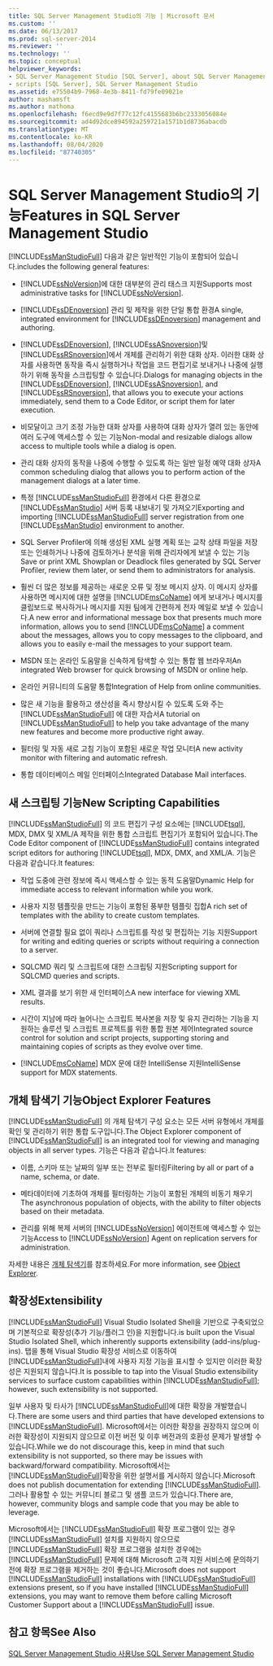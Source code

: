 ```yaml
---
title: SQL Server Management Studio의 기능 | Microsoft 문서
ms.custom: ''
ms.date: 06/13/2017
ms.prod: sql-server-2014
ms.reviewer: ''
ms.technology: ''
ms.topic: conceptual
helpviewer_keywords:
- SQL Server Management Studio [SQL Server], about SQL Server Management Studio
- scripts [SQL Server], SQL Server Management Studio
ms.assetid: e75504b9-7968-4e3b-8411-fd79fe09021e
author: mashamsft
ms.author: mathoma
ms.openlocfilehash: f6ecd9e9d7f77c12fc4155683b6bc2333056084e
ms.sourcegitcommit: ad4d92dce894592a259721a1571b1d8736abacdb
ms.translationtype: MT
ms.contentlocale: ko-KR
ms.lasthandoff: 08/04/2020
ms.locfileid: "87740305"
---
```

# <a name="features-in-sql-server-management-studio"></a><span data-ttu-id="6caf6-102">SQL Server Management Studio의 기능</span><span class="sxs-lookup"><span data-stu-id="6caf6-102">Features in SQL Server Management Studio</span></span>
  [!INCLUDE[ssManStudioFull](../includes/ssmanstudiofull-md.md)] <span data-ttu-id="6caf6-103">다음과 같은 일반적인 기능이 포함되어 있습니다.</span><span class="sxs-lookup"><span data-stu-id="6caf6-103">includes the following general features:</span></span>  
  
-   <span data-ttu-id="6caf6-104">[!INCLUDE[ssNoVersion](../includes/ssnoversion-md.md)]에 대한 대부분의 관리 태스크 지원</span><span class="sxs-lookup"><span data-stu-id="6caf6-104">Supports most administrative tasks for [!INCLUDE[ssNoVersion](../includes/ssnoversion-md.md)].</span></span>  
  
-   <span data-ttu-id="6caf6-105">[!INCLUDE[ssDEnoversion](../includes/ssdenoversion-md.md)] 관리 및 제작을 위한 단일 통합 환경</span><span class="sxs-lookup"><span data-stu-id="6caf6-105">A single, integrated environment for [!INCLUDE[ssDEnoversion](../includes/ssdenoversion-md.md)] management and authoring.</span></span>  
  
-   <span data-ttu-id="6caf6-106">[!INCLUDE[ssDEnoversion](../includes/ssdenoversion-md.md)], [!INCLUDE[ssASnoversion](../includes/ssasnoversion-md.md)]및 [!INCLUDE[ssRSnoversion](../includes/ssrsnoversion-md.md)]에서 개체를 관리하기 위한 대화 상자. 이러한 대화 상자를 사용하면 동작을 즉시 실행하거나 작업을 코드 편집기로 보내거나 나중에 실행하기 위해 동작을 스크립팅할 수 있습니다.</span><span class="sxs-lookup"><span data-stu-id="6caf6-106">Dialogs for managing objects in the [!INCLUDE[ssDEnoversion](../includes/ssdenoversion-md.md)], [!INCLUDE[ssASnoversion](../includes/ssasnoversion-md.md)], and [!INCLUDE[ssRSnoversion](../includes/ssrsnoversion-md.md)], that allows you to execute your actions immediately, send them to a Code Editor, or script them for later execution.</span></span>  
  
-   <span data-ttu-id="6caf6-107">비모달이고 크기 조정 가능한 대화 상자를 사용하여 대화 상자가 열려 있는 동안에 여러 도구에 액세스할 수 있는 기능</span><span class="sxs-lookup"><span data-stu-id="6caf6-107">Non-modal and resizable dialogs allow access to multiple tools while a dialog is open.</span></span>  
  
-   <span data-ttu-id="6caf6-108">관리 대화 상자의 동작을 나중에 수행할 수 있도록 하는 일반 일정 예약 대화 상자</span><span class="sxs-lookup"><span data-stu-id="6caf6-108">A common scheduling dialog that allows you to perform action of the management dialogs at a later time.</span></span>  
  
-   <span data-ttu-id="6caf6-109">특정 [!INCLUDE[ssManStudioFull](../includes/ssmanstudiofull-md.md)] 환경에서 다른 환경으로 [!INCLUDE[ssManStudio](../includes/ssmanstudio-md.md)] 서버 등록 내보내기 및 가져오기</span><span class="sxs-lookup"><span data-stu-id="6caf6-109">Exporting and importing [!INCLUDE[ssManStudioFull](../includes/ssmanstudiofull-md.md)] server registration from one [!INCLUDE[ssManStudio](../includes/ssmanstudio-md.md)] environment to another.</span></span>  
  
-   <span data-ttu-id="6caf6-110">SQL Server Profiler에 의해 생성된 XML 실행 계획 또는 교착 상태 파일을 저장 또는 인쇄하거나 나중에 검토하거나 분석을 위해 관리자에게 보낼 수 있는 기능</span><span class="sxs-lookup"><span data-stu-id="6caf6-110">Save or print XML Showplan or Deadlock files generated by SQL Server Profiler, review them later, or send them to administrators for analysis.</span></span>  
  
-   <span data-ttu-id="6caf6-111">훨씬 더 많은 정보를 제공하는 새로운 오류 및 정보 메시지 상자. 이 메시지 상자를 사용하면 메시지에 대한 설명을 [!INCLUDE[msCoName](../includes/msconame-md.md)] 에게 보내거나 메시지를 클립보드로 복사하거나 메시지를 지원 팀에게 간편하게 전자 메일로 보낼 수 있습니다.</span><span class="sxs-lookup"><span data-stu-id="6caf6-111">A new error and informational message box that presents much more information, allows you to send [!INCLUDE[msCoName](../includes/msconame-md.md)] a comment about the messages, allows you to copy messages to the clipboard, and allows you to easily e-mail the messages to your support team.</span></span>  
  
-   <span data-ttu-id="6caf6-112">MSDN 또는 온라인 도움말을 신속하게 탐색할 수 있는 통합 웹 브라우저</span><span class="sxs-lookup"><span data-stu-id="6caf6-112">An integrated Web browser for quick browsing of MSDN or online help.</span></span>  
  
-   <span data-ttu-id="6caf6-113">온라인 커뮤니티의 도움말 통합</span><span class="sxs-lookup"><span data-stu-id="6caf6-113">Integration of Help from online communities.</span></span>  
  
-   <span data-ttu-id="6caf6-114">많은 새 기능을 활용하고 생산성을 즉시 향상시킬 수 있도록 도와 주는 [!INCLUDE[ssManStudioFull](../includes/ssmanstudiofull-md.md)] 에 대한 자습서</span><span class="sxs-lookup"><span data-stu-id="6caf6-114">A tutorial on [!INCLUDE[ssManStudioFull](../includes/ssmanstudiofull-md.md)] to help you take advantage of the many new features and become more productive right away.</span></span>  
  
-   <span data-ttu-id="6caf6-115">필터링 및 자동 새로 고침 기능이 포함된 새로운 작업 모니터</span><span class="sxs-lookup"><span data-stu-id="6caf6-115">A new activity monitor with filtering and automatic refresh.</span></span>  
  
-   <span data-ttu-id="6caf6-116">통합 데이터베이스 메일 인터페이스</span><span class="sxs-lookup"><span data-stu-id="6caf6-116">Integrated Database Mail interfaces.</span></span>  
  
## <a name="new-scripting-capabilities"></a><span data-ttu-id="6caf6-117">새 스크립팅 기능</span><span class="sxs-lookup"><span data-stu-id="6caf6-117">New Scripting Capabilities</span></span>  
 <span data-ttu-id="6caf6-118">[!INCLUDE[ssManStudioFull](../includes/ssmanstudiofull-md.md)] 의 코드 편집기 구성 요소에는 [!INCLUDE[tsql](../includes/tsql-md.md)], MDX, DMX 및 XML/A 제작을 위한 통합 스크립트 편집기가 포함되어 있습니다.</span><span class="sxs-lookup"><span data-stu-id="6caf6-118">The Code Editor component of [!INCLUDE[ssManStudioFull](../includes/ssmanstudiofull-md.md)] contains integrated script editors for authoring [!INCLUDE[tsql](../includes/tsql-md.md)], MDX, DMX, and XML/A.</span></span> <span data-ttu-id="6caf6-119">기능은 다음과 같습니다.</span><span class="sxs-lookup"><span data-stu-id="6caf6-119">It features:</span></span>  
  
-   <span data-ttu-id="6caf6-120">작업 도중에 관련 정보에 즉시 액세스할 수 있는 동적 도움말</span><span class="sxs-lookup"><span data-stu-id="6caf6-120">Dynamic Help for immediate access to relevant information while you work.</span></span>  
  
-   <span data-ttu-id="6caf6-121">사용자 지정 템플릿을 만드는 기능이 포함된 풍부한 템플릿 집합</span><span class="sxs-lookup"><span data-stu-id="6caf6-121">A rich set of templates with the ability to create custom templates.</span></span>  
  
-   <span data-ttu-id="6caf6-122">서버에 연결할 필요 없이 쿼리나 스크립트를 작성 및 편집하는 기능 지원</span><span class="sxs-lookup"><span data-stu-id="6caf6-122">Support for writing and editing queries or scripts without requiring a connection to a server.</span></span>  
  
-   <span data-ttu-id="6caf6-123">SQLCMD 쿼리 및 스크립트에 대한 스크립팅 지원</span><span class="sxs-lookup"><span data-stu-id="6caf6-123">Scripting support for SQLCMD queries and scripts.</span></span>  
  
-   <span data-ttu-id="6caf6-124">XML 결과를 보기 위한 새 인터페이스</span><span class="sxs-lookup"><span data-stu-id="6caf6-124">A new interface for viewing XML results.</span></span>  
  
-   <span data-ttu-id="6caf6-125">시간이 지남에 따라 늘어나는 스크립트 복사본을 저장 및 유지 관리하는 기능을 지원하는 솔루션 및 스크립트 프로젝트를 위한 통합 원본 제어</span><span class="sxs-lookup"><span data-stu-id="6caf6-125">Integrated source control for solution and script projects, supporting storing and maintaining copies of scripts as they evolve over time.</span></span>  
  
-   [!INCLUDE[msCoName](../includes/msconame-md.md)] <span data-ttu-id="6caf6-126">MDX 문에 대한 IntelliSense 지원</span><span class="sxs-lookup"><span data-stu-id="6caf6-126">IntelliSense support for MDX statements.</span></span>  
  
## <a name="object-explorer-features"></a><span data-ttu-id="6caf6-127">개체 탐색기 기능</span><span class="sxs-lookup"><span data-stu-id="6caf6-127">Object Explorer Features</span></span>  
 <span data-ttu-id="6caf6-128">[!INCLUDE[ssManStudioFull](../includes/ssmanstudiofull-md.md)] 의 개체 탐색기 구성 요소는 모든 서버 유형에서 개체를 확인 및 관리하기 위한 통합 도구입니다.</span><span class="sxs-lookup"><span data-stu-id="6caf6-128">The Object Explorer component of [!INCLUDE[ssManStudioFull](../includes/ssmanstudiofull-md.md)] is an integrated tool for viewing and managing objects in all server types.</span></span> <span data-ttu-id="6caf6-129">기능은 다음과 같습니다.</span><span class="sxs-lookup"><span data-stu-id="6caf6-129">It features:</span></span>  
  
-   <span data-ttu-id="6caf6-130">이름, 스키마 또는 날짜의 일부 또는 전부로 필터링</span><span class="sxs-lookup"><span data-stu-id="6caf6-130">Filtering by all or part of a name, schema, or date.</span></span>  
  
-   <span data-ttu-id="6caf6-131">메타데이터에 기초하여 개체를 필터링하는 기능이 포함된 개체의 비동기 채우기</span><span class="sxs-lookup"><span data-stu-id="6caf6-131">The asynchronous population of objects, with the ability to filter objects based on their metadata.</span></span>  
  
-   <span data-ttu-id="6caf6-132">관리를 위해 복제 서버의 [!INCLUDE[ssNoVersion](../includes/ssnoversion-md.md)] 에이전트에 액세스할 수 있는 기능</span><span class="sxs-lookup"><span data-stu-id="6caf6-132">Access to [!INCLUDE[ssNoVersion](../includes/ssnoversion-md.md)] Agent on replication servers for administration.</span></span>  
  
 <span data-ttu-id="6caf6-133">자세한 내용은 [개체 탐색기](../ssms/object/object-explorer.md)를 참조하세요.</span><span class="sxs-lookup"><span data-stu-id="6caf6-133">For more information, see [Object Explorer](../ssms/object/object-explorer.md).</span></span>  
  
## <a name="extensibility"></a><span data-ttu-id="6caf6-134">확장성</span><span class="sxs-lookup"><span data-stu-id="6caf6-134">Extensibility</span></span>  
 [!INCLUDE[ssManStudioFull](../includes/ssmanstudiofull-md.md)] <span data-ttu-id="6caf6-135">Visual Studio Isolated Shell을 기반으로 구축되었으며 기본적으로 확장성(추가 기능/플러그 인)을 지원합니다.</span><span class="sxs-lookup"><span data-stu-id="6caf6-135">is built upon the Visual Studio Isolated Shell, which inherently supports extensibility (add-ins/plug-ins).</span></span> <span data-ttu-id="6caf6-136">탭을 통해 Visual Studio 확장성 서비스로 이동하여 [!INCLUDE[ssManStudioFull](../includes/ssmanstudiofull-md.md)]내에 사용자 지정 기능을 표시할 수 있지만 이러한 확장성은 지원되지 않습니다.</span><span class="sxs-lookup"><span data-stu-id="6caf6-136">It is possible to tap into the Visual Studio extensibility services to surface custom capabilities within [!INCLUDE[ssManStudioFull](../includes/ssmanstudiofull-md.md)]; however, such extensibility is not supported.</span></span>  
  
 <span data-ttu-id="6caf6-137">일부 사용자 및 타사가 [!INCLUDE[ssManStudioFull](../includes/ssmanstudiofull-md.md)]에 대한 확장을 개발했습니다.</span><span class="sxs-lookup"><span data-stu-id="6caf6-137">There are some users and third parties that have developed extensions to [!INCLUDE[ssManStudioFull](../includes/ssmanstudiofull-md.md)].</span></span> <span data-ttu-id="6caf6-138">Microsoft에서는 이러한 확장을 권장하지 않으며 이러한 확장성이 지원되지 않으므로 이전 버전 및 이후 버전과의 호환성 문제가 발생할 수 있습니다.</span><span class="sxs-lookup"><span data-stu-id="6caf6-138">While we do not discourage this, keep in mind that such extensibility is not supported, so there may be issues with backward/forward compatibility.</span></span> <span data-ttu-id="6caf6-139">Microsoft에서는 [!INCLUDE[ssManStudioFull](../includes/ssmanstudiofull-md.md)]확장을 위한 설명서를 게시하지 않습니다.</span><span class="sxs-lookup"><span data-stu-id="6caf6-139">Microsoft does not publish documentation for extending [!INCLUDE[ssManStudioFull](../includes/ssmanstudiofull-md.md)].</span></span> <span data-ttu-id="6caf6-140">그러나 활용할 수 있는 커뮤니티 블로그 및 샘플 코드가 있습니다.</span><span class="sxs-lookup"><span data-stu-id="6caf6-140">There are, however, community blogs and sample code that you may be able to leverage.</span></span>  
  
 <span data-ttu-id="6caf6-141">Microsoft에서는 [!INCLUDE[ssManStudioFull](../includes/ssmanstudiofull-md.md)] 확장 프로그램이 있는 경우 [!INCLUDE[ssManStudioFull](../includes/ssmanstudiofull-md.md)] 설치를 지원하지 않으므로 [!INCLUDE[ssManStudioFull](../includes/ssmanstudiofull-md.md)] 확장 프로그램을 설치한 경우에는 [!INCLUDE[ssManStudioFull](../includes/ssmanstudiofull-md.md)] 문제에 대해 Microsoft 고객 지원 서비스에 문의하기 전에 확장 프로그램을 제거하는 것이 좋습니다.</span><span class="sxs-lookup"><span data-stu-id="6caf6-141">Microsoft does not support [!INCLUDE[ssManStudioFull](../includes/ssmanstudiofull-md.md)] installations with [!INCLUDE[ssManStudioFull](../includes/ssmanstudiofull-md.md)] extensions present, so if you have installed [!INCLUDE[ssManStudioFull](../includes/ssmanstudiofull-md.md)] extensions, you may want to remove them before calling Microsoft Customer Support about a [!INCLUDE[ssManStudioFull](../includes/ssmanstudiofull-md.md)] issue.</span></span>  
  
## <a name="see-also"></a><span data-ttu-id="6caf6-142">참고 항목</span><span class="sxs-lookup"><span data-stu-id="6caf6-142">See Also</span></span>  
 [<span data-ttu-id="6caf6-143">SQL Server Management Studio 사용</span><span class="sxs-lookup"><span data-stu-id="6caf6-143">Use SQL Server Management Studio</span></span>](../database-engine/use-sql-server-management-studio.md)  
  
  
